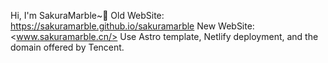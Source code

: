 Hi, I'm SakuraMarble~👋
Old WebSite: <https://sakuramarble.github.io/sakuramarble>
New WebSite: <www.sakuramarble.cn/> Use Astro template, Netlify deployment, and the domain offered by Tencent.
